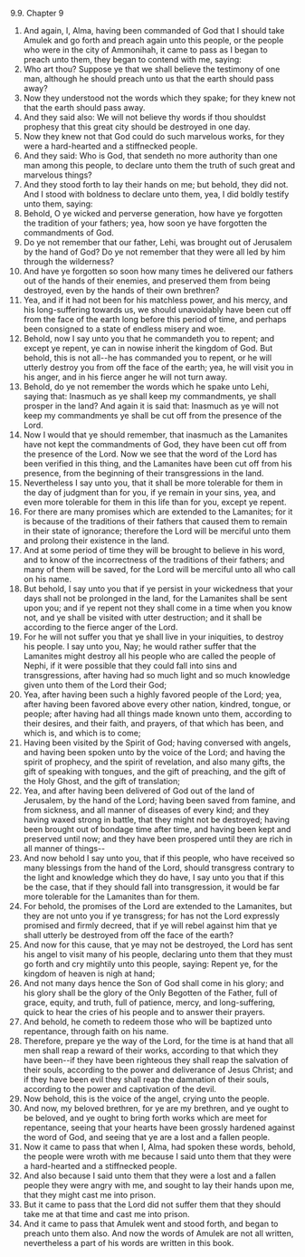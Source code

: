 9.9. Chapter 9
1. And again, I, Alma, having been commanded of God that I should take Amulek and go forth and preach again unto this people, or the people who were in the city of Ammonihah, it came to pass as I began to preach unto them, they began to contend with me, saying:
2. Who art thou? Suppose ye that we shall believe the testimony of one man, although he should preach unto us that the earth should pass away?
3. Now they understood not the words which they spake; for they knew not that the earth should pass away.
4. And they said also: We will not believe thy words if thou shouldst prophesy that this great city should be destroyed in one day.
5. Now they knew not that God could do such marvelous works, for they were a hard-hearted and a stiffnecked people.
6. And they said: Who is God, that sendeth no more authority than one man among this people, to declare unto them the truth of such great and marvelous things?
7. And they stood forth to lay their hands on me; but behold, they did not. And I stood with boldness to declare unto them, yea, I did boldly testify unto them, saying:
8. Behold, O ye wicked and perverse generation, how have ye forgotten the tradition of your fathers; yea, how soon ye have forgotten the commandments of God.
9. Do ye not remember that our father, Lehi, was brought out of Jerusalem by the hand of God? Do ye not remember that they were all led by him through the wilderness?
10. And have ye forgotten so soon how many times he delivered our fathers out of the hands of their enemies, and preserved them from being destroyed, even by the hands of their own brethren?
11. Yea, and if it had not been for his matchless power, and his mercy, and his long-suffering towards us, we should unavoidably have been cut off from the face of the earth long before this period of time, and perhaps been consigned to a state of endless misery and woe.
12. Behold, now I say unto you that he commandeth you to repent; and except ye repent, ye can in nowise inherit the kingdom of God. But behold, this is not all--he has commanded you to repent, or he will utterly destroy you from off the face of the earth; yea, he will visit you in his anger, and in his fierce anger he will not turn away.
13. Behold, do ye not remember the words which he spake unto Lehi, saying that: Inasmuch as ye shall keep my commandments, ye shall prosper in the land? And again it is said that: Inasmuch as ye will not keep my commandments ye shall be cut off from the presence of the Lord.
14. Now I would that ye should remember, that inasmuch as the Lamanites have not kept the commandments of God, they have been cut off from the presence of the Lord. Now we see that the word of the Lord has been verified in this thing, and the Lamanites have been cut off from his presence, from the beginning of their transgressions in the land.
15. Nevertheless I say unto you, that it shall be more tolerable for them in the day of judgment than for you, if ye remain in your sins, yea, and even more tolerable for them in this life than for you, except ye repent.
16. For there are many promises which are extended to the Lamanites; for it is because of the traditions of their fathers that caused them to remain in their state of ignorance; therefore the Lord will be merciful unto them and prolong their existence in the land.
17. And at some period of time they will be brought to believe in his word, and to know of the incorrectness of the traditions of their fathers; and many of them will be saved, for the Lord will be merciful unto all who call on his name.
18. But behold, I say unto you that if ye persist in your wickedness that your days shall not be prolonged in the land, for the Lamanites shall be sent upon you; and if ye repent not they shall come in a time when you know not, and ye shall be visited with utter destruction; and it shall be according to the fierce anger of the Lord.
19. For he will not suffer you that ye shall live in your iniquities, to destroy his people. I say unto you, Nay; he would rather suffer that the Lamanites might destroy all his people who are called the people of Nephi, if it were possible that they could fall into sins and transgressions, after having had so much light and so much knowledge given unto them of the Lord their God;
20. Yea, after having been such a highly favored people of the Lord; yea, after having been favored above every other nation, kindred, tongue, or people; after having had all things made known unto them, according to their desires, and their faith, and prayers, of that which has been, and which is, and which is to come;
21. Having been visited by the Spirit of God; having conversed with angels, and having been spoken unto by the voice of the Lord; and having the spirit of prophecy, and the spirit of revelation, and also many gifts, the gift of speaking with tongues, and the gift of preaching, and the gift of the Holy Ghost, and the gift of translation;
22. Yea, and after having been delivered of God out of the land of Jerusalem, by the hand of the Lord; having been saved from famine, and from sickness, and all manner of diseases of every kind; and they having waxed strong in battle, that they might not be destroyed; having been brought out of bondage time after time, and having been kept and preserved until now; and they have been prospered until they are rich in all manner of things--
23. And now behold I say unto you, that if this people, who have received so many blessings from the hand of the Lord, should transgress contrary to the light and knowledge which they do have, I say unto you that if this be the case, that if they should fall into transgression, it would be far more tolerable for the Lamanites than for them.
24. For behold, the promises of the Lord are extended to the Lamanites, but they are not unto you if ye transgress; for has not the Lord expressly promised and firmly decreed, that if ye will rebel against him that ye shall utterly be destroyed from off the face of the earth?
25. And now for this cause, that ye may not be destroyed, the Lord has sent his angel to visit many of his people, declaring unto them that they must go forth and cry mightily unto this people, saying: Repent ye, for the kingdom of heaven is nigh at hand;
26. And not many days hence the Son of God shall come in his glory; and his glory shall be the glory of the Only Begotten of the Father, full of grace, equity, and truth, full of patience, mercy, and long-suffering, quick to hear the cries of his people and to answer their prayers.
27. And behold, he cometh to redeem those who will be baptized unto repentance, through faith on his name.
28. Therefore, prepare ye the way of the Lord, for the time is at hand that all men shall reap a reward of their works, according to that which they have been--if they have been righteous they shall reap the salvation of their souls, according to the power and deliverance of Jesus Christ; and if they have been evil they shall reap the damnation of their souls, according to the power and captivation of the devil.
29. Now behold, this is the voice of the angel, crying unto the people.
30. And now, my beloved brethren, for ye are my brethren, and ye ought to be beloved, and ye ought to bring forth works which are meet for repentance, seeing that your hearts have been grossly hardened against the word of God, and seeing that ye are a lost and a fallen people.
31. Now it came to pass that when I, Alma, had spoken these words, behold, the people were wroth with me because I said unto them that they were a hard-hearted and a stiffnecked people.
32. And also because I said unto them that they were a lost and a fallen people they were angry with me, and sought to lay their hands upon me, that they might cast me into prison.
33. But it came to pass that the Lord did not suffer them that they should take me at that time and cast me into prison.
34. And it came to pass that Amulek went and stood forth, and began to preach unto them also. And now the words of Amulek are not all written, nevertheless a part of his words are written in this book.

